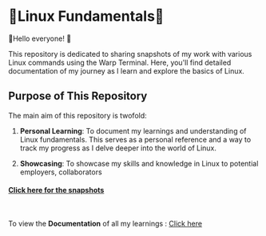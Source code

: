 # 🐧Linux Fundamentals🐧<br>
📢Hello everyone! 📢

This repository is dedicated to sharing snapshots of my work with various Linux commands using the Warp Terminal. Here, you'll find detailed documentation of my journey as I learn and explore the basics of Linux.

## Purpose of This Repository

The main aim of this repository is twofold:

1. **Personal Learning**: To document my learnings and understanding of Linux fundamentals. This serves as a personal reference and a way to track my progress as I delve deeper into the world of Linux.
  
2. **Showcasing**: To showcase my skills and knowledge in Linux to potential employers, collaborators
<h4><b><a link href = "Snapshots">Click here for the snapshots</a></b></h4><br>
<p>To view the  <b>Documentation</b> of all my learnings : <a link href = "Documentation.md">Click here</a></p>

